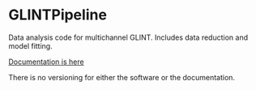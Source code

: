 # GLINTPipeline
Data analysis code for multichannel GLINT. Includes data reduction and model fitting.

[Documentation is here](https://glintpipeline.readthedocs.io/en/latest/')

There is no versioning for either the software or the documentation.

